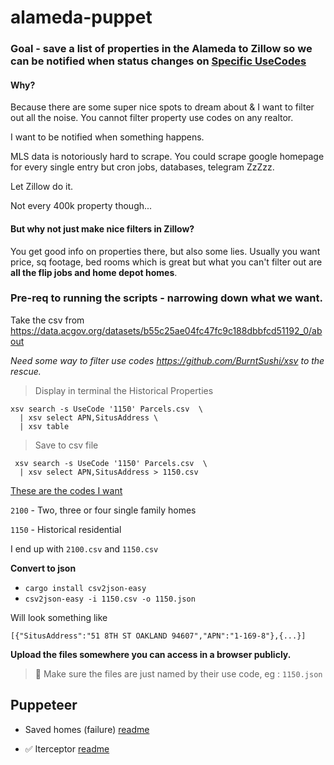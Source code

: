 # alameda-puppet

### Goal - save a list of properties in the Alameda to Zillow so we can be notified when status changes on [Specific UseCodes](https://www.acgov.org/MS/prop/useCodeList.aspx)



#### Why? 

Because there are some super nice spots to dream about & I want to filter out all the noise. You cannot filter property use codes on any realtor.

I want to be notified when something happens.

MLS data is notoriously hard to scrape. You could scrape google homepage for every single entry but cron jobs, databases, telegram ZzZzz.

Let Zillow do it.

Not every 400k property though...

#### But why not just make nice filters in Zillow?

You get good info on properties there, but also some lies. Usually you want price, sq footage, bed rooms which is great but what you can't filter out are **all the flip jobs and home depot homes**.

### Pre-req to running the scripts - narrowing down what we want.

Take the csv from https://data.acgov.org/datasets/b55c25ae04fc47fc9c188dbbfcd51192_0/about

*Need some way to filter use codes https://github.com/BurntSushi/xsv to the rescue.*

> Display in terminal the Historical Properties

```
xsv search -s UseCode '1150' Parcels.csv  \
  | xsv select APN,SitusAddress \
  | xsv table
```

> Save to csv file

```
 xsv search -s UseCode '1150' Parcels.csv  \
  | xsv select APN,SitusAddress > 1150.csv
```

<u>These are the codes I want</u>

 `2100` - Two, three or four single family homes

 `1150` - Historical residential

I end up with `2100.csv` and `1150.csv`

**Convert to json**

- `cargo install csv2json-easy`
- `csv2json-easy -i 1150.csv -o 1150.json`

Will look something like 

```
[{"SitusAddress":"51 8TH ST OAKLAND 94607","APN":"1-169-8"},{...}]
```

**Upload the files somewhere you can access in a browser publicly.**

> 📡 Make sure the files are just named by their use code, eg : `1150.json`

## Puppeteer

- Saved homes (failure) [readme](/docs/saved-homes.md)

- ✅ Iterceptor [readme](docs/interceptor.md)

  